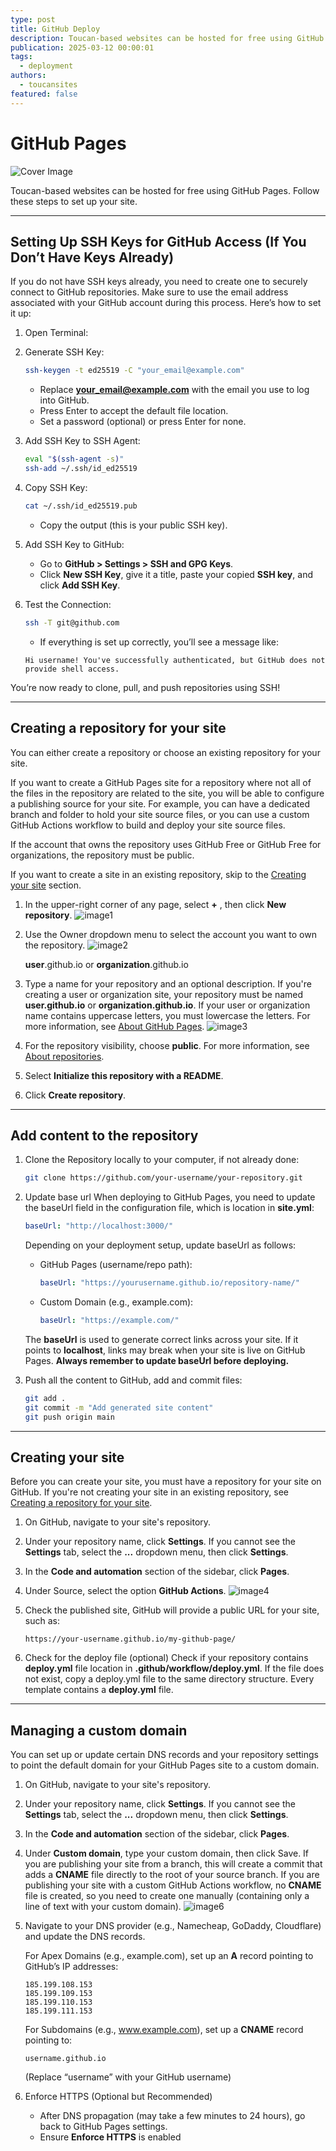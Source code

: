 ```yaml
---
type: post
title: GitHub Deploy
description: Toucan-based websites can be hosted for free using GitHub Pages. Follow these steps to set up your site
publication: 2025-03-12 00:00:01
tags:
  - deployment
authors:
  - toucansites
featured: false
---
```


# GitHub Pages

![Cover Image](./assets/cover.jpg)

Toucan-based websites can be hosted for free using GitHub Pages. Follow these steps to set up your site.

---

## Setting Up SSH Keys for GitHub Access (If You Don’t Have Keys Already)

If you do not have SSH keys already, you need to create one to securely connect to GitHub repositories. Make sure to use the email address associated with your GitHub account during this process. Here’s how to set it up:

1. Open Terminal:
2. Generate SSH Key:

    ```bash
    ssh-keygen -t ed25519 -C "your_email@example.com"
    ```

    - Replace **your_email@example.com** with the email you use to log into GitHub.
    - Press Enter to accept the default file location.
    - Set a password (optional) or press Enter for none.

3. Add SSH Key to SSH Agent:

    ```bash
    eval "$(ssh-agent -s)"
    ssh-add ~/.ssh/id_ed25519
    ```

4. Copy SSH Key:

    ```bash
    cat ~/.ssh/id_ed25519.pub
    ```

    - Copy the output (this is your public SSH key).

5. Add SSH Key to GitHub:
    - Go to **GitHub > Settings > SSH and GPG Keys**.
    - Click **New SSH Key**, give it a title, paste your copied **SSH key**, and click **Add SSH Key**.

6. Test the Connection:

    ```bash
    ssh -T git@github.com
    ```

    - If everything is set up correctly, you’ll see a message like:

    ```text
    Hi username! You've successfully authenticated, but GitHub does not provide shell access.
    ```

You’re now ready to clone, pull, and push repositories using SSH!

---

## Creating a repository for your site

You can either create a repository or choose an existing repository for your site.

If you want to create a GitHub Pages site for a repository where not all of the files in the repository are related to the site, you will be able to configure a publishing source for your site. For example, you can have a dedicated branch and folder to hold your site source files, or you can use a custom GitHub Actions workflow to build and deploy your site source files.

If the account that owns the repository uses GitHub Free or GitHub Free for organizations, the repository must be public.

If you want to create a site in an existing repository, skip to the [Creating your site](/github-deploy#creating-your-site) section.

1. In the upper-right corner of any page, select **+** , then click **New repository**.
    ![image1](./assets/image1.png)

2. Use the Owner dropdown menu to select the account you want to own the repository.
    ![image2](./assets/image2.png)

    **user**.github.io or **organization**.github.io

3. Type a name for your repository and an optional description. If you're creating a user or organization site, your repository must be named **user.github.io** or **organization.github.io**. If your user or organization name contains uppercase letters, you must lowercase the letters. For more information, see [About GitHub Pages](https://docs.github.com/en/pages/getting-started-with-github-pages/about-github-pages#types-of-github-pages-sites).
![image3](./assets/image3.png)

4. For the repository visibility, choose **public**. For more information, see [About repositories](https://docs.github.com/en/repositories/creating-and-managing-repositories/about-repositories#about-repository-visibility).

5. Select **Initialize this repository with a README**.

6. Click **Create repository**.

---

## Add content to the repository

1. Clone the Repository locally to your computer, if not already done:

    ```bash
    git clone https://github.com/your-username/your-repository.git
    ```

2. Update base url
    When deploying to GitHub Pages, you need to update the baseUrl field in the configuration file, which is location in **site.yml**:

    ```yaml
    baseUrl: "http://localhost:3000/"
    ```

    Depending on your deployment setup, update baseUrl as follows:
    - GitHub Pages (username/repo path):

        ```yaml
        baseUrl: "https://yourusername.github.io/repository-name/"
        ```

    - Custom Domain (e.g., example.com):

        ```yaml
        baseUrl: "https://example.com/"
        ```

    The **baseUrl** is used to generate correct links across your site. If it points to **localhost**, links may break when your site is live on GitHub Pages. **Always remember to update baseUrl before deploying.**

3. Push all the content to GitHub, add and commit files:

    ```bash
    git add .
    git commit -m "Add generated site content"
    git push origin main
    ```

---

## Creating your site

Before you can create your site, you must have a repository for your site on GitHub. If you're not creating your site in an existing repository, see [Creating a repository for your site](/github-deploy/#creating-a-repository-for-your-site).

1. On GitHub, navigate to your site's repository.

2. Under your repository name, click **Settings**. If you cannot see the **Settings** tab, select the **...** dropdown menu, then click **Settings**.

3. In the **Code and automation** section of the sidebar, click **Pages**.

4. Under Source, select the option **GitHub Actions**.
    ![image4](./assets/image4.png)

5. Check the published site, GitHub will provide a public URL for your site, such as:

    ```text
    https://your-username.github.io/my-github-page/
    ```

6. Check for the deploy file (optional)
    Check if your repository contains **deploy.yml** file location in **.github/workflow/deploy.yml**. If the file does not exist, copy a deploy.yml file to the same directory structure. Every template contains a **deploy.yml** file.

---

## Managing a custom domain

You can set up or update certain DNS records and your repository settings to point the default domain for your GitHub Pages site to a custom domain.

1. On GitHub, navigate to your site's repository.

2. Under your repository name, click **Settings**. If you cannot see the **Settings** tab, select the **...** dropdown menu, then click **Settings**.

3. In the **Code and automation** section of the sidebar, click **Pages**.

4. Under **Custom domain**, type your custom domain, then click Save. If you are publishing your site from a branch, this will create a commit that adds a **CNAME** file directly to the root of your source branch. If you are publishing your site with a custom GitHub Actions workflow, no **CNAME** file is created, so you need to create one manually (containing only a line of text with your custom domain).
    ![image6](./assets/image6.png)

5. Navigate to your DNS provider (e.g., Namecheap, GoDaddy, Cloudflare) and update the DNS records.

    For Apex Domains (e.g., example.com), set up an **A** record pointing to GitHub’s IP addresses:

    ```text
    185.199.108.153
    185.199.109.153
    185.199.110.153
    185.199.111.153
    ```

    For Subdomains (e.g., www.example.com), set up a **CNAME** record pointing to:

    ```text
    username.github.io
    ```

    (Replace “username” with your GitHub username)

6. Enforce HTTPS (Optional but Recommended)
    - After DNS propagation (may take a few minutes to 24 hours), go back to GitHub Pages settings.
    - Ensure **Enforce HTTPS** is enabled
